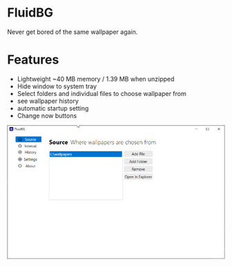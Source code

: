 # FluidBG
Never get bored of the same wallpaper again.

# Features
- Lightweight ~40 MB memory / 1.39 MB when unzipped
- Hide window to system tray
- Select folders and individual files to choose wallpaper from
- see wallpaper history
- automatic startup setting
- Change now buttons

![Example](https://github.com/titushm/FluidBG/blob/main/FluidBG_Window.png?raw=true)
